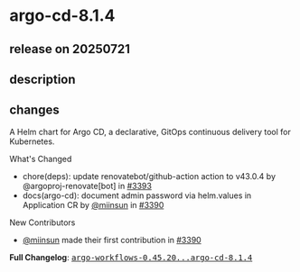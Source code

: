 # argo-cd-8.1.4

## release on 20250721
## description
## changes
A Helm chart for Argo CD, a declarative, GitOps continuous delivery tool for Kubernetes.

What's Changed

* chore(deps): update renovatebot/github-action action to v43.0.4 by @argoproj-renovate[bot] in <a class="issue-link js-issue-link" data-error-text="Failed to load title" data-id="3247008004" data-permission-text="Title is private" data-url="https://github.com/argoproj/argo-helm/issues/3393" data-hovercard-type="pull_request" data-hovercard-url="/argoproj/argo-helm/pull/3393/hovercard" href="https://github.com/argoproj/argo-helm/pull/3393">#3393</a>
* docs(argo-cd): document admin password via helm.values in Application CR by <a class="user-mention notranslate" data-hovercard-type="user" data-hovercard-url="/users/miinsun/hovercard" data-octo-click="hovercard-link-click" data-octo-dimensions="link_type:self" href="https://github.com/miinsun">@miinsun</a> in <a class="issue-link js-issue-link" data-error-text="Failed to load title" data-id="3243542818" data-permission-text="Title is private" data-url="https://github.com/argoproj/argo-helm/issues/3390" data-hovercard-type="pull_request" data-hovercard-url="/argoproj/argo-helm/pull/3390/hovercard" href="https://github.com/argoproj/argo-helm/pull/3390">#3390</a>

New Contributors

* <a class="user-mention notranslate" data-hovercard-type="user" data-hovercard-url="/users/miinsun/hovercard" data-octo-click="hovercard-link-click" data-octo-dimensions="link_type:self" href="https://github.com/miinsun">@miinsun</a> made their first contribution in <a class="issue-link js-issue-link" data-error-text="Failed to load title" data-id="3243542818" data-permission-text="Title is private" data-url="https://github.com/argoproj/argo-helm/issues/3390" data-hovercard-type="pull_request" data-hovercard-url="/argoproj/argo-helm/pull/3390/hovercard" href="https://github.com/argoproj/argo-helm/pull/3390">#3390</a>

<strong>Full Changelog</strong>: <a class="commit-link" href="https://github.com/argoproj/argo-helm/compare/argo-workflows-0.45.20...argo-cd-8.1.4"><tt>argo-workflows-0.45.20...argo-cd-8.1.4</tt></a>

